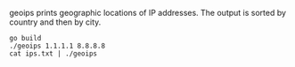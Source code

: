 geoips prints geographic locations of IP addresses. The output is sorted by
country and then by city.

```
go build
./geoips 1.1.1.1 8.8.8.8
cat ips.txt | ./geoips
```
